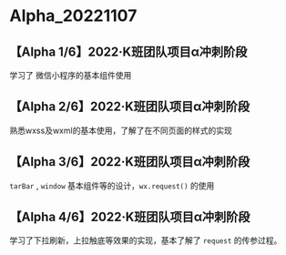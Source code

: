 # Alpha_20221107

## 【Alpha 1/6】2022·K班团队项目α冲刺阶段
学习了 微信小程序的基本组件使用

## 【Alpha 2/6】2022·K班团队项目α冲刺阶段
熟悉wxss及wxml的基本使用，了解了在不同页面的样式的实现

## 【Alpha 3/6】2022·K班团队项目α冲刺阶段
 `tarBar` , `window` 基本组件等的设计，`wx.request()` 的使用
 
## 【Alpha 4/6】2022·K班团队项目α冲刺阶段
学习了下拉刷新，上拉触底等效果的实现，基本了解了 `request` 的传参过程。
